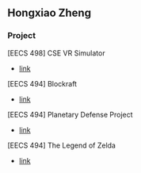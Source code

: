 ## Hongxiao Zheng

### Project

[EECS 498] CSE VR Simulator

- [link](https://youtu.be/DkQEhOIJeu8)

[EECS 494] Blockraft

- [link](https://drive.google.com/drive/folders/1FmoPvVyzTfpD8jHEix-zSIBktljOwFib?usp=share_link)

[EECS 494] Planetary Defense Project

- [link](https://waley-z.github.io/planetary-defense-program-unity/)

[EECS 494] The Legend of Zelda

- [link](https://waley-z.github.io/zelda-unity/)
